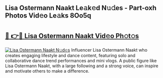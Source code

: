 ## Lisa Ostermann Naakt Le𝚊k𝚎d N𝚞𝚍es - Part-oxh Photos Vid𝚎o Le𝚊ks 8Oo5q

# <h2><a href="http://fb3xiv.evod.top/?m=Lisa+Ostermann+Naakt">🔗 👉🔴 Lisa Ostermann Naakt Vid𝚎o Ph𝚘t𝚘s</a></h2>

[![Lisa Ostermann Naakt N𝚞d𝚎s](https://i.imgur.com/8V9OHl7.gif)](http://fb3xiv.evod.top/?m=Lisa+Ostermann+Naakt)
Influencer Lisa Ostermann Naakt who creates engaging lifestyle and dance content, featuring solo and collaborative dance trend performances and mini vlogs. A public figure like Lisa Ostermann Naakt, with a large following and a strong voice, can inspire and motivate others to make a difference. 
